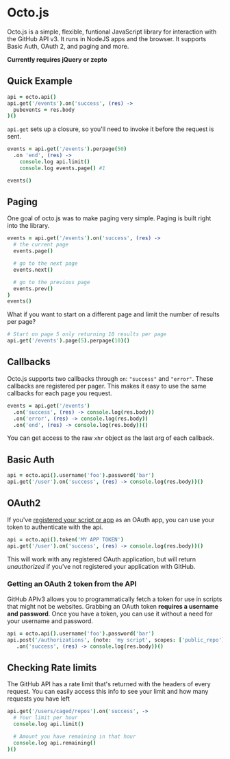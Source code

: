 # Octo.js

Octo.js is a simple, flexible, funtional JavaScript library for interaction with the GitHub API v3.  It runs in NodeJS apps and the browser.  It supports Basic Auth, OAuth 2, and paging and more.

**Currently requires jQuery or zepto**

## Quick Example

``` coffeescript
api = octo.api()
api.get('/events').on('success', (res) ->
  pubevents = res.body
)()
```

`api.get` sets up a closure, so you'll need to invoke it before the request is sent.

``` coffeescript
events = api.get('/events').perpage(50)
  .on 'end', (res) ->
    console.log api.limit()
    console.log events.page() #1

events()
```

## Paging
One goal of octo.js was to make paging very simple.  Paging is built right into the library.

``` coffeescript
events = api.get('/events').on('success', (res) ->
  # the current page
  events.page()

  # go to the next page
  events.next()

  # go to the previous page
  events.prev()
)
events()
```

What if you want to start on a different page and limit the number of results per page?

```coffeescript
# Start on page 5 only returning 10 results per page
api.get('/events').page(5).perpage(10)()
```

## Callbacks
Octo.js supports two callbacks through `on`: `"success"` and `"error"`.  These callbacks are registered per pager.  This makes it easy to use the same callbacks for each page you request.

```coffeescript
events = api.get('/events')
  .on('success', (res) -> console.log(res.body))
  .on('error', (res) -> console.log(res.body))
  .on('end', (res) -> console.log(res.body))()
```
You can get access to the raw `xhr` object as the last arg of each callback.

## Basic Auth
``` coffeescript
api = octo.api().username('foo').password('bar')
api.get('/user').on('success', (res) -> console.log(res.body))()
```

## OAuth2
If you've [registered your script or app](https://github.com/settings/applications/new) as an OAuth app, you can use your token to authenticate with the api.

```coffeescript
api = octo.api().token('MY APP TOKEN')
api.get('/user').on('success', (res) -> console.log(res.body))()
```

This will work with any registered OAuth application, but will return *unauthorized* if you've not registered your application with GitHub.

### Getting an OAuth 2 token from the API
GitHub APIv3 allows you to programmatically fetch a token for use in scripts that might not be websites.  Grabbing an OAuth token **requires a username and password**.  Once you have a token, you can use it without a need for your username and password.

```coffeescript
api = octo.api().username('foo').password('bar')
api.post('/authorizations', {note: 'my script', scopes: ['public_repo']})
   .on('success', (res) -> console.log(res.body))()
```

## Checking Rate limits
The GitHub API has a rate limit that's returned with the headers of every request.  You can easily access this info to see your limit and how many requests you have left

```coffeescript
api.get('/users/caged/repos').on('success', ->
  # Your limit per hour
  console.log api.limit()

  # Amount you have remaining in that hour
  console.log api.remaining()
)()
```